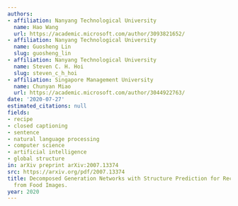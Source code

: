 ```yaml
---
authors:
- affiliation: Nanyang Technological University
  name: Hao Wang
  url: https://academic.microsoft.com/author/3093821652/
- affiliation: Nanyang Technological University
  name: Guosheng Lin
  slug: guosheng_lin
- affiliation: Nanyang Technological University
  name: Steven C. H. Hoi
  slug: steven_c_h_hoi
- affiliation: Singapore Management University
  name: Chunyan Miao
  url: https://academic.microsoft.com/author/3044922763/
date: '2020-07-27'
estimated_citations: null
fields:
- recipe
- closed captioning
- sentence
- natural language processing
- computer science
- artificial intelligence
- global structure
in: arXiv preprint arXiv:2007.13374
src: https://arxiv.org/pdf/2007.13374
title: Decomposed Generation Networks with Structure Prediction for Recipe Generation
  from Food Images.
year: 2020
---
```

